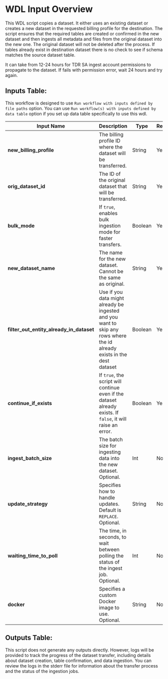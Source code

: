 # WDL Input Overview

This WDL script copies a dataset. It either uses an existing dataset or creates a new dataset in the requested billing profile for the destination. The script ensures that the required tables are created or confirmed in the new dataset and then ingests all metadata and files from the original dataset into the new one. The original dataset will not be deleted after the process. If tables already exist in destination dataset there is no check to see if schema matches the source dataset table.

It can take from 12-24 hours for TDR SA ingest account permissions to propagate to the dataset. If fails with permission error, wait 24 hours and try again.

## Inputs Table:
 This workflow is designed to use `Run workflow with inputs defined by file paths` option. You can use `Run workflow(s) with inputs defined by data table` option if you set up data table specifically to use this wdl.

| Input Name                               | Description                                                                                                             | Type    | Required | Default |
|------------------------------------------|-------------------------------------------------------------------------------------------------------------------------|---------|----------|---------|
| **new_billing_profile**                  | The billing profile ID where the dataset will be transferred.                                                           | String  | Yes      | N/A     |
| **orig_dataset_id**                      | The ID of the original dataset that will be transferred.                                                                | String  | Yes      | N/A     |
| **bulk_mode**                            | If `true`, enables bulk ingestion mode for faster transfers.                                                            | Boolean | Yes      | N/A     |
| **new_dataset_name**                     | The name for the new dataset. Cannot be the same as original.                                                           | String  | Yes      | N/A     |
| **filter_out_entity_already_in_dataset** | Use if you data might already be ingested and you want to skip any rows where the id already exists in the dest dataset | Boolean | Yes      | N/A     |
| **continue_if_exists**                   | If `true`, the script will continue even if the dataset already exists. If `false`, it will raise an error.             | Boolean | Yes      | N/A     |
| **ingest_batch_size**                    | The batch size for ingesting data into the new dataset. Optional.                                                       | Int     | No       | 500     |
| **update_strategy**                      | Specifies how to handle updates. Default is `REPLACE`. Optional.                                                        | String  | No       | REPLACE |
| **waiting_time_to_poll**                 | The time, in seconds, to wait between polling the status of the ingest job. Optional.                                   | Int     | No       | 120     |
| **docker**                               | Specifies a custom Docker image to use. Optional.                                                                       | String  | No       | N/A     |


## Outputs Table:
This script does not generate any outputs directly. However, logs will be provided to track the progress of the dataset transfer, including details about dataset creation, table confirmation, and data ingestion. You can review the logs in the stderr file for information about the transfer process and the status of the ingestion jobs.
